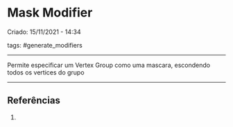 # Mask Modifier
Criado: 15/11/2021 - 14:34

tags: #generate_modifiers 

---

Permite especificar um Vertex Group como uma mascara, escondendo todos os vertices do grupo

---
## Referências
1.